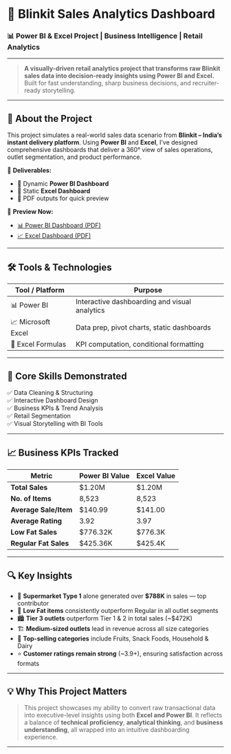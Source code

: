 # 🛒 Blinkit Sales Analytics Dashboard  
### 📊 Power BI & Excel Project | Business Intelligence | Retail Analytics

---

> **A visually-driven retail analytics project that transforms raw Blinkit sales data into decision-ready insights using Power BI and Excel.**  
> Built for fast understanding, sharp business decisions, and recruiter-ready storytelling.

---

## 💼 About the Project

This project simulates a real-world sales data scenario from **Blinkit – India’s instant delivery platform**. Using **Power BI** and **Excel**, I’ve designed comprehensive dashboards that deliver a 360° view of sales operations, outlet segmentation, and product performance.

📁 **Deliverables:**  
- 🔹 Dynamic **Power BI Dashboard**  
- 🔹 Static **Excel Dashboard**  
- 🔹 PDF outputs for quick preview

📄 **Preview Now:**  
- [📊 Power BI Dashboard (PDF)](./BLINKIT%20POWERBI%20DASHBOARD%20.pdf)  
- [📈 Excel Dashboard (PDF)](./BLINKIT%20DASHBOARD%20EXCEL%20.pdf)

---

## 🛠️ Tools & Technologies

| Tool / Platform     | Purpose                                      |
|---------------------|----------------------------------------------|
| 📊 Power BI          | Interactive dashboarding and visual analytics |
| 📈 Microsoft Excel   | Data prep, pivot charts, static dashboards    |
| 🧮 Excel Formulas    | KPI computation, conditional formatting       |

---

## 📌 Core Skills Demonstrated

✅ Data Cleaning & Structuring  
✅ Interactive Dashboard Design  
✅ Business KPIs & Trend Analysis  
✅ Retail Segmentation  
✅ Visual Storytelling with BI Tools  

---

## 📈 Business KPIs Tracked

| Metric                   | Power BI Value | Excel Value |
|--------------------------|----------------|-------------|
| **Total Sales**          | $1.20M         | $1.20M      |
| **No. of Items**         | 8,523          | 8,523       |
| **Average Sale/Item**    | $140.99        | $141.00     |
| **Average Rating**       | 3.92           | 3.97        |
| **Low Fat Sales**        | $776.32K       | $776.3K     |
| **Regular Fat Sales**    | $425.36K       | $425.4K     |

---

## 🔍 Key Insights

- 🏪 **Supermarket Type 1** alone generated over **$788K** in sales — top contributor
- 🧈 **Low Fat items** consistently outperform Regular in all outlet segments
- 🏙️ **Tier 3 outlets** outperform Tier 1 & 2 in total sales (~$472K)
- 🏗️ **Medium-sized outlets** lead in revenue across all size categories
- 🍎 **Top-selling categories** include Fruits, Snack Foods, Household & Dairy
- ⭐ **Customer ratings remain strong** (~3.9+), ensuring satisfaction across formats

---

## 💡 Why This Project Matters

> This project showcases my ability to convert raw transactional data into executive-level insights using both **Excel and Power BI**. It reflects a balance of **technical proficiency**, **analytical thinking**, and **business understanding**, all wrapped into an intuitive dashboarding experience.

---

